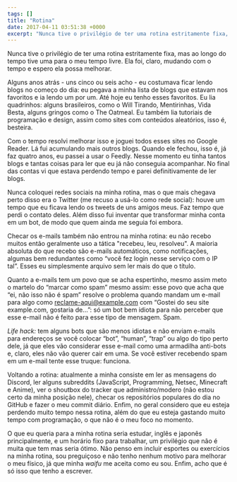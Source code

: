```yaml
---
tags: []
title: "Rotina"
date: 2017-04-11 03:51:38 +0000
excerpt: "Nunca tive o privilégio de ter uma rotina estritamente fixa, mas ao longo do tempo tive uma para o meu tempo livre. Ela foi, claro, mudando..."
---
```


Nunca tive o privilégio de ter uma rotina estritamente fixa, mas ao longo do tempo tive uma para o meu tempo livre. Ela foi, claro, mudando com o tempo e espero ela possa melhorar.

Alguns anos atrás - uns cinco ou seis acho - eu costumava ficar lendo blogs no começo do dia: eu pegava a minha lista de blogs que estavam nos favoritos e ia lendo um por um. Até hoje eu tenho esses favoritos. Eu lia quadrinhos: alguns brasileiros, como o Will Tirando, Mentirinhas, Vida Besta, alguns gringos como o The Oatmeal. Eu também lia tutoriais de programação e design, assim como sites com conteúdos aleatórios, isso é, besteira.

Com o tempo resolvi melhorar isso e joguei todos esses sites no Google Reader. Lá fui acumulando mais outros blogs. Quando ele fechou, isso é, já faz quatro anos, eu passei a usar o Feedly. Nesse momento eu tinha tantos blogs e tantas coisas para ler que eu já não conseguia acompanhar. No final das contas vi que estava perdendo tempo e parei definitivamente de ler blogs.

Nunca coloquei redes sociais na minha rotina, mas o que mais chegava perto disso era o Twitter (me recuso a usá-lo como rede social): houve um tempo que eu ficava lendo os tweets de uns amigos meus. Faz tempo que perdi o contato deles. Além disso fui inventar que transformar minha conta em um bot, de modo que quem ainda me seguia foi embora.

Checar os e-mails também não entrou na minha rotina: eu não recebo muitos então geralmente uso a tática "recebeu, leu, resolveu". A maioria absoluta do que recebo são e-mails automáticos, como notificações, algumas bem redundantes como “você fez login nesse serviço com o IP tal”. Esses eu simplesmente arquivo sem ler mais do que o título.

Quanto a e-mails tem um povo que se acha espertinho, mesmo assim meto o martelo do “marcar como spam” mesmo assim: esse povo que acha que “ei, não isso não é spam” resolve o problema quando mandam um e-mail para algo como reclame-aqui@example.com com “Gostei do seu site example.com, gostaria de...”: só um bot bem idiota para não perceber que esse e-mail não é feito para esse tipo de mensagem. Spam.

*Life hack:* tem alguns bots que são menos idiotas e não enviam e-mails para endereços se você colocar “bot”, “human”, “trap” ou algo do tipo perto dele, já que eles vão considerar esse e-mail como uma armadilha anti-bots e, claro, eles não vão querer cair em uma. Se você estiver recebendo spam em um e-mail tente esse truque: funciona.

Voltando a rotina: atualmente a minha consiste em ler as mensagens do Discord, ler alguns subreddits (JavaScript, Programming, Netsec, Minecraft e Anime), ver o shoutbox do tracker que administro/modero (não estou certo da minha posição nele), checar os repositórios populares do dia no GitHub e fazer o meu commit diário. Enfim, no geral considero que eu esteja perdendo muito tempo nessa rotina, além do que eu esteja gastando muito tempo com programação, o que não é o meu foco no momento.

O que eu queria para a minha rotina seria estudar, inglês e japonês principalmente, e um horário fixo para trabalhar, um privilégio que não é muita que tem mas seria ótimo. Não penso em incluir esportes ou exercícios na minha rotina, sou preguiçoso e não tenho nenhum motivo para melhorar o meu físico, já que minha *waifu* me aceita como eu sou. Enfim, acho que é só isso que tenho a escrever.
